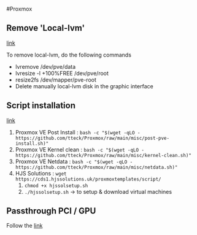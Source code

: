 #Proxmox
## Remove 'Local-lvm'
[link](https://linuxintosh.wordpress.com/2020/08/23/proxmox-suppression-de-la-partition-local-lvm/comment-page-1/)

To remove local-lvm, do the following commands 
- lvremove /dev/pve/data
- lvresize -l +100%FREE /dev/pve/root
- resize2fs /dev/mapper/pve-root
- Delete manually local-lvm disk in the graphic interface
## Script installation 
[link](https://tteck.github.io/Proxmox/#proxmox-ve-post-install)
1. Proxmox VE Post Install : ``bash -c "$(wget -qLO -https://github.com/tteck/Proxmox/raw/main/misc/post-pve-install.sh)"``
2. Proxmox VE Kernel clean : ``bash -c "$(wget -qLO - https://github.com/tteck/Proxmox/raw/main/misc/kernel-clean.sh)"``
3. Proxmox VE Netdata : ``bash -c "$(wget -qLO - https://github.com/tteck/Proxmox/raw/main/misc/netdata.sh)"``
4. HJS Solutions : ``wget https://cds1.hjssolutions.uk/proxmoxtemplates/script/``
	1. ``chmod +x hjssolsetup.sh``
	2. ``./hjssolsetup.sh`` -> to setup & download virtual machines

## Passthrough PCI / GPU
Follow the [link](https://hjssolutions.uk/passthrough/#0-configuring-the-system-bios)
